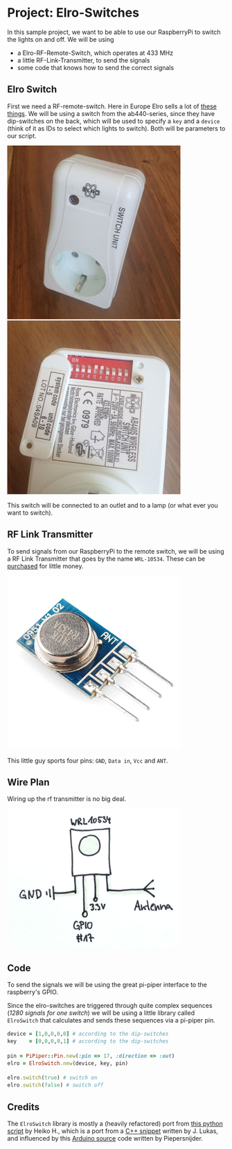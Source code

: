 # Project: Elro-Switches

In this sample project, we want to be able to use our RaspberryPi to switch the lights on and off. 
We will be using 

* a Elro-RF-Remote-Switch, which operates at 433 MHz
* a little RF-Link-Transmitter, to send the signals
* some code that knows how to send the correct signals

## Elro Switch

First we need a RF-remote-switch. Here in Europe Elro sells a lot of [these things](https://www.google.de/search?q=elro+ab440). We will be using a switch from the ab440-series, since they have dip-switches on the back, which will be used to specify a `key` and a `device` (think of it as IDs to select which lights to switch). Both will be parameters to our script.

![elro switch](docs/elro-switch.jpg)
![elro dips](docs/elro-dips.jpg)

This switch will be connected to an outlet and to a lamp (or what ever you want to switch).


## RF Link Transmitter

To send signals from our RaspberryPi to the remote switch, we will be using a RF Link Transmitter that goes by the name `WRL-10534`. These can be [purchased](https://www.google.de/search?q=wrl10534) for little money.

![wrl10534](docs/wrl10534.jpg)

This little guy sports four pins: `GND`, `Data in`, `Vcc` and `ANT`.

## Wire Plan

Wiring up the rf transmitter is no big deal.

![wire plan](docs/wireplan.jpg)


## Code

To send the signals we will be using the great pi-piper interface to the raspberry's GPIO. 

Since the elro-switches are triggered through quite complex sequences (*1280 signals for one switch*) we will be using a little library called `ElroSwitch` that calculates and sends these sequences via a pi-piper pin.

```ruby
device = [1,0,0,0,0] # according to the dip-switches
key    = [0,0,0,0,1] # according to the dip-switches

pin = PiPiper::Pin.new(:pin => 17, :direction => :out)
elro = ElroSwitch.new(device, key, pin)

elro.switch(true) # switch on
elro.switch(false) # switch off
```

## Credits

The `ElroSwitch` library is mostly a (heavily refactored) port from [this python script](http://pastebin.com/aRipYrZ6) by Heiko H., 
which is a port from a [C++ snippet](http://www.jer00n.nl/433send.cpp) written by J. Lukas,
and influenced by this [Arduino source](http://gathering.tweakers.net/forum/view_message/34919677) code written by Piepersnijder.